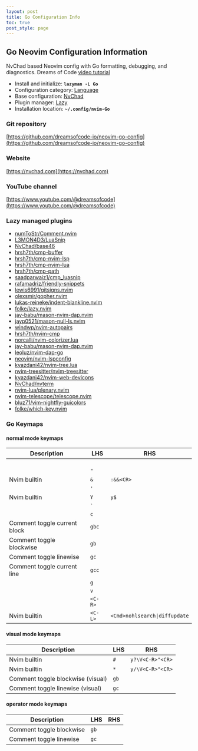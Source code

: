 ```yaml
---
layout: post
title: Go Configuration Info
toc: true
post_style: page
---
```


## Go Neovim Configuration Information

NvChad based Neovim config with Go formatting, debugging, and diagnostics. Dreams of Code [video tutorial](https://youtu.be/i04sSQjd-qo)

- Install and initialize: **`lazyman -L Go`**
- Configuration category: [Language](https://lazyman.dev/configurations/#language-configurations)
- Base configuration:     [NvChad](https://nvchad.com)
- Plugin manager:         [Lazy](https://github.com/folke/lazy.nvim)
- Installation location:  **`~/.config/nvim-Go`**

### Git repository

[https://github.com/dreamsofcode-io/neovim-go-config](https://github.com/dreamsofcode-io/neovim-go-config)

### Website

[https://nvchad.com](https://nvchad.com)

### YouTube channel

[https://www.youtube.com/@dreamsofcode](https://www.youtube.com/@dreamsofcode)

### Lazy managed plugins

- [numToStr/Comment.nvim](https://github.com/numToStr/Comment.nvim)
- [L3MON4D3/LuaSnip](https://github.com/L3MON4D3/LuaSnip)
- [NvChad/base46](https://github.com/NvChad/base46.git)
- [hrsh7th/cmp-buffer](https://github.com/hrsh7th/cmp-buffer)
- [hrsh7th/cmp-nvim-lsp](https://github.com/hrsh7th/cmp-nvim-lsp)
- [hrsh7th/cmp-nvim-lua](https://github.com/hrsh7th/cmp-nvim-lua)
- [hrsh7th/cmp-path](https://github.com/hrsh7th/cmp-path)
- [saadparwaiz1/cmp_luasnip](https://github.com/saadparwaiz1/cmp_luasnip)
- [rafamadriz/friendly-snippets](https://github.com/rafamadriz/friendly-snippets)
- [lewis6991/gitsigns.nvim](https://github.com/lewis6991/gitsigns.nvim)
- [olexsmir/gopher.nvim](https://github.com/olexsmir/gopher.nvim.git)
- [lukas-reineke/indent-blankline.nvim](https://github.com/lukas-reineke/indent-blankline.nvim)
- [folke/lazy.nvim](https://github.com/folke/lazy.nvim)
- [jay-babu/mason-nvim-dap.nvim](https://github.com/jay-babu/mason-nvim-dap.nvim)
- [jayp0521/mason-null-ls.nvim](https://github.com/jayp0521/mason-null-ls.nvim)
- [windwp/nvim-autopairs](https://github.com/windwp/nvim-autopairs)
- [hrsh7th/nvim-cmp](https://github.com/hrsh7th/nvim-cmp)
- [norcalli/nvim-colorizer.lua](https://github.com/norcalli/nvim-colorizer.lua)
- [jay-babu/mason-nvim-dap.nvim](https://github.com/jay-babu/mason-nvim-dap.nvim)
- [leoluz/nvim-dap-go](https://github.com/leoluz/nvim-dap-go)
- [neovim/nvim-lspconfig](https://github.com/neovim/nvim-lspconfig)
- [kyazdani42/nvim-tree.lua](https://github.com/kyazdani42/nvim-tree.lua)
- [nvim-treesitter/nvim-treesitter](https://github.com/nvim-treesitter/nvim-treesitter)
- [kyazdani42/nvim-web-devicons](https://github.com/kyazdani42/nvim-web-devicons)
- [NvChad/nvterm](https://github.com/NvChad/nvterm)
- [nvim-lua/plenary.nvim](https://github.com/nvim-lua/plenary.nvim)
- [nvim-telescope/telescope.nvim](https://github.com/nvim-telescope/telescope.nvim)
- [bluz71/vim-nightfly-guicolors](https://github.com/bluz71/vim-nightfly-guicolors)
- [folke/which-key.nvim](https://github.com/folke/which-key.nvim)

### Go Keymaps

#### normal mode keymaps

| Description | LHS | RHS |
| ----------- | --- | --- |
|  | <code> </code> |  |
|  | <code>"</code> |  |
| Nvim builtin | <code>&</code> | <code>:&&&lt;CR&gt;</code> |
|  | <code>'</code> |  |
| Nvim builtin | <code>Y</code> | <code>y$</code> |
|  | <code>`</code> |  |
|  | <code>c</code> |  |
| Comment toggle current block | <code>gbc</code> |  |
| Comment toggle blockwise | <code>gb</code> |  |
| Comment toggle linewise | <code>gc</code> |  |
| Comment toggle current line | <code>gcc</code> |  |
|  | <code>g</code> |  |
|  | <code>v</code> |  |
|  | <code>&lt;C-R&gt;</code> |  |
| Nvim builtin | <code>&lt;C-L&gt;</code> | <code>&lt;Cmd&gt;nohlsearch&#124;diffupdate|normal! &lt;C-L&gt;&lt;CR&gt;</code> |

#### visual mode keymaps

| Description | LHS | RHS |
| ----------- | --- | --- |
| Nvim builtin | <code>#</code> | <code>y?\V&lt;C-R&gt;"&lt;CR&gt;</code> |
| Nvim builtin | <code>*</code> | <code>y/\V&lt;C-R&gt;"&lt;CR&gt;</code> |
| Comment toggle blockwise (visual) | <code>gb</code> |  |
| Comment toggle linewise (visual) | <code>gc</code> |  |

#### operator mode keymaps

| Description | LHS | RHS |
| ----------- | --- | --- |
| Comment toggle blockwise | <code>gb</code> |  |
| Comment toggle linewise | <code>gc</code> |  |
